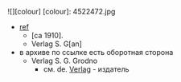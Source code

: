 ![][colour]
[colour]: 4522472.jpg

- [ref][colour-ref]
  - [ca 1910].
  - Verlag S. G[an]
- в архиве по ссылке есть оборотная сторона
  - Verlag S. G. Grodno
    - см. de. [Verlag](https://en.wiktionary.org/wiki/Verlag#German) - издатель

[colour-ref]: http://www.europeana.eu/portal/en/record/92033/BibliographicResource_3000053558708.html
